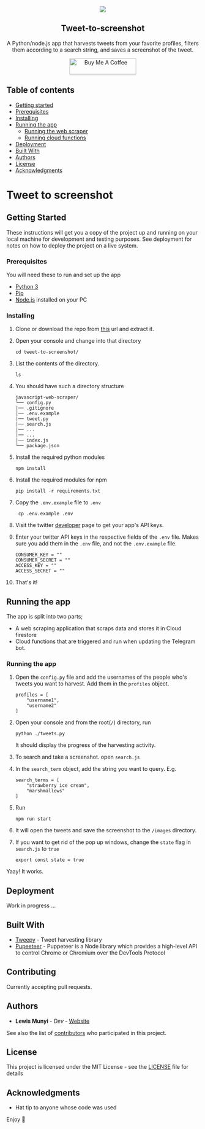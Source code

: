 
<p align="center">
  <a href="https://github.com/lewis-munyi/tweet-to-screenshot">
    <img src="https://source.unsplash.com/SyzQ5aByJnE/300x300">
  </a>
</p>
<p align="center">
  <h2 align="center">Tweet-to-screenshot</h2>
</p>

<p align="center">
    A Python/node.js app that harvests tweets from your favorite profiles, filters them according to a search string, and saves a screenshot of the tweet.
</p>
<p align="center">
    <a href="https://www.buymeacoff.ee/lewismunyi" target="_blank"><img src="https://www.buymeacoffee.com/assets/img/custom_images/orange_img.png" alt="Buy Me A Coffee" style="height: 41px !important;width: 174px !important;box-shadow: 0px 3px 2px 0px rgba(190, 190, 190, 0.5) !important;-webkit-box-shadow: 0px 3px 2px 0px rgba(190, 190, 190, 0.5) !important;" ></a>
</p>


## Table of contents

- [Getting started](#getting-started)
- [Prerequisites](#prerequisites)
- [Installing](#installing)
- [Running the app](#running-the-app)
    - [Running the web scraper](#running-the-web-scraper)
    - [Running cloud functions](#running-cloud-functions)
- [Deployment](#deployment)
- [Built With](#built-with)
- [Authors](#authors)
- [License](#license)
- [Acknowledgments](#acknowledgments)
# Tweet to screenshot

## Getting Started

These instructions will get you a copy of the project up and running on your local machine for development and testing purposes. See deployment for notes on how to deploy the project on a live system.

### Prerequisites

You will need these to run and set up the app
* [Python 3]("https://www.python.org/downloads/")
* [Pip]('https://pypi.org/project/pip/')
* [Node.js]('https://nodejs.org) installed on your PC

### Installing

1. Clone or download the repo from [this]("https://github.com/lewis-munyi/tweet-to-screenshot") url and extract it.

2. Open your console and change into that directory
    ```
   cd tweet-to-screenshot/
   ```
3. List the contents of the directory.
    ```
    ls
    ```
4. You should have such a directory structure
   ```
   javascript-web-scraper/
   └── config.py
   |── .gitignore
   │── .env.example
   |── tweet.py           
   |── search.js
   |── ...
   │── ...     
   |── index.js
   └── package.json
   ```
   
  5. Install the required python modules
      ```
      npm install
      ```
  6. Install the required modules for npm
       ```
       pip install -r requirements.txt
       ```
 7. Copy the `.env.example` file to `.env`
       ```
        cp .env.example .env
     ```
9. Visit the twitter [developer]("http://developer.twitter.com/") page to get your app's API keys.
8. Enter your twitter API keys in the respective fields of the `.env` file. Makes sure you add them in the `.env` file, and not the `.env.example` file.  
    ```
    CONSUMER_KEY = ""
    CONSUMER_SECRET = ""
    ACCESS_KEY = ""
    ACCESS_SECRET = ""
    ``` 

10. That's it!


## Running the app

The app is split into two parts;
* A web scraping application that scraps data and stores it in Cloud firestore
* Cloud functions that are triggered and run when updating the Telegram bot. 

### Running the app

1. Open the `config.py` file and add the usernames of the people who's tweets you want to harvest.
    Add them in the `profiles` object.
    ```
    profiles = [
        "username1",
        "username2"
    ]
   ```
2. Open your console and from the root(`/`) directory, run 
    ```
    python ./tweets.py
   ```
    It should display the progress of the harvesting activity.
3. To search and take a screenshot. open `search.js`
4. In the `search_term` object, add the string you want to query. E.g.
    ```
    search_terms = [
        "strawberry ice cream",
        "marshmallows"
    ]
    ```
5. Run 
    ```
    npm run start
    ```
6. It will open the tweets and save the screenshot to the `/images` directory.

7. If you want to get rid of the pop up windows, change the `state` flag in `search.js` to `true`
    ```
    export const state = true
    ```

Yaay! It works.

## Deployment

Work in progress ...

## Built With

* [Tweepy](https://nuxtjs.org/) - Tweet harvesting library
* [Pupeeteer](https://pptr.dev/) - Puppeteer is a Node library which provides a high-level API to control Chrome or Chromium over the DevTools Protocol

## Contributing

Currently accepting pull requests.

## Authors

* **Lewis Munyi** - *Dev* - [Website](https://lewismunyi.web.app)

See also the list of [contributors](https://github.com/lewis-munyi/javascript-web-scraper/graphs/contributors) who participated in this project.

## License

This project is licensed under the MIT License - see the [LICENSE](LICENSE) file for details

## Acknowledgments

* Hat tip to anyone whose code was used

Enjoy :metal:
